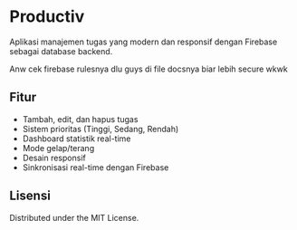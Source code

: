 # Productiv

Aplikasi manajemen tugas yang modern dan responsif dengan Firebase sebagai database backend.

Anw cek firebase rulesnya dlu guys di file docsnya biar lebih secure wkwk

## Fitur

- Tambah, edit, dan hapus tugas
- Sistem prioritas (Tinggi, Sedang, Rendah)
- Dashboard statistik real-time
- Mode gelap/terang
- Desain responsif
- Sinkronisasi real-time dengan Firebase

## Lisensi

Distributed under the MIT License.
